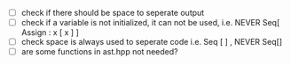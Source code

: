 - [ ] check if there should be space to seperate output
- [ ] check if a variable is not initialized, it can not be used, i.e. NEVER Seq[ Assign : x [ x ] ]
- [ ] check space is always used to seperate code i.e. Seq [ ] , NEVER Seq[]
- [ ] are some functions in ast.hpp not needed?
